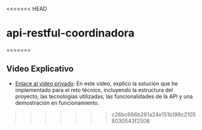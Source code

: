 <<<<<<< HEAD
# api-restful-coordinadora
=======
## Video Explicativo

*   [Enlace al video privado]([URL_DEL_VIDEO]): En este video, explico la solución que he implementado para el reto técnico, incluyendo la estructura del proyecto, las tecnologías utilizadas, las funcionalidades de la API y una demostración en funcionamiento.
>>>>>>> c26bc666b261a24e151b198c21058030543f2508
